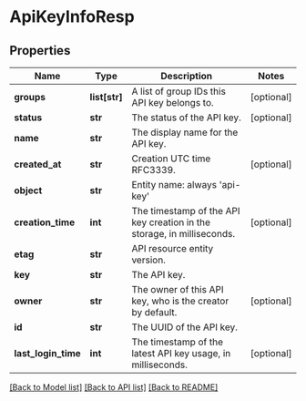 # ApiKeyInfoResp

## Properties
Name | Type | Description | Notes
------------ | ------------- | ------------- | -------------
**groups** | **list[str]** | A list of group IDs this API key belongs to. | [optional] 
**status** | **str** | The status of the API key. | [optional] 
**name** | **str** | The display name for the API key. | 
**created_at** | **str** | Creation UTC time RFC3339. | [optional] 
**object** | **str** | Entity name: always &#39;api-key&#39; | 
**creation_time** | **int** | The timestamp of the API key creation in the storage, in milliseconds. | [optional] 
**etag** | **str** | API resource entity version. | 
**key** | **str** | The API key. | 
**owner** | **str** | The owner of this API key, who is the creator by default. | [optional] 
**id** | **str** | The UUID of the API key. | 
**last_login_time** | **int** | The timestamp of the latest API key usage, in milliseconds. | [optional] 

[[Back to Model list]](../README.md#documentation-for-models) [[Back to API list]](../README.md#documentation-for-api-endpoints) [[Back to README]](../README.md)


